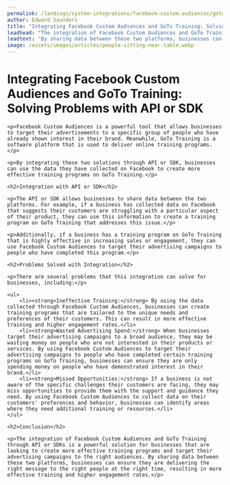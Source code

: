 ```yaml
---
permalink: /landings/system-integrations/facebook-custom-audiences/goto-training
author: Edward Saunders
title: "Integrating Facebook Custom Audiences and GoTo Training: Solving Problems with API or SDK"
leadhead: "The integration of Facebook Custom Audiences and GoTo Training through API or SDKs is a powerful solution for businesses that are looking to create more effective training programs and target their advertising campaigns to the right audiences"
leadtext: "By sharing data between these two platforms, businesses can ensure they are delivering the right message to the right people at the right time, resulting in more effective training and higher engagement rates."
image: /assets/images/articles/people-sitting-near-table.webp
---
```

<div class="arttext">	<h1>Integrating Facebook Custom Audiences and GoTo Training: Solving Problems with API or SDK</h1>

	<p>Facebook Custom Audiences is a powerful tool that allows businesses to target their advertisements to a specific group of people who have already shown interest in their brand. Meanwhile, GoTo Training is a software platform that is used to deliver online training programs.</p>

	<p>By integrating these two solutions through API or SDK, businesses can use the data they have collected on Facebook to create more effective training programs on GoTo Training.</p>

	<h2>Integration with API or SDK</h2>

	<p>The API or SDK allows businesses to share data between the two platforms. For example, if a business has collected data on Facebook that suggests their customers are struggling with a particular aspect of their product, they can use this information to create a training program on GoTo Training that addresses this issue.</p>

	<p>Additionally, if a business has a training program on GoTo Training that is highly effective in increasing sales or engagement, they can use Facebook Custom Audiences to target their advertising campaigns to people who have completed this program.</p>

	<h2>Problems Solved with Integration</h2>

	<p>There are several problems that this integration can solve for businesses, including:</p>

	<ul>
		<li><strong>Ineffective Training:</strong> By using the data collected through Facebook Custom Audiences, businesses can create training programs that are tailored to the unique needs and preferences of their customers. This can result in more effective training and higher engagement rates.</li>
		<li><strong>Wasted Advertising Spend:</strong> When businesses target their advertising campaigns to a broad audience, they may be wasting money on people who are not interested in their products or services. By using Facebook Custom Audiences to target their advertising campaigns to people who have completed certain training programs on GoTo Training, businesses can ensure they are only spending money on people who have demonstrated interest in their brand.</li>
		<li><strong>Missed Opportunities:</strong> If a business is not aware of the specific challenges their customers are facing, they may miss opportunities to provide them with the support and guidance they need. By using Facebook Custom Audiences to collect data on their customers' preferences and behavior, businesses can identify areas where they need additional training or resources.</li>
	</ul>

	<h2>Conclusion</h2>

	<p>The integration of Facebook Custom Audiences and GoTo Training through API or SDKs is a powerful solution for businesses that are looking to create more effective training programs and target their advertising campaigns to the right audiences. By sharing data between these two platforms, businesses can ensure they are delivering the right message to the right people at the right time, resulting in more effective training and higher engagement rates.</p>

</div>